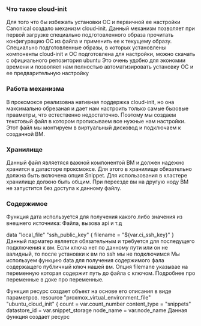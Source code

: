 ### Что такое cloud-init
Для того что бы избежать установки ОС и первичной ее настройки Canonical создало механизм cloud-init. Данный механизм позволяет при первой загрузке специально подготовленного образа прочитать конфигурацию ОС из файла и применить ее к текущему образу. Специально подготовленные образы, в которых установлены компоненты cloud-init и ОС подготовлена для настройки, можно скачать с официального репозитория ubuntu
Это очень удобно для экономии времени и позволяет нам полностью автоматизировать установку ОС и ее предварительную настройку

### Работа механизма
В проксмоксе реализовна нативная поддержка cloud-init, но она максимально обрезаная и дает нам настроить только самые бызовые прааметры, что естественно недостаточно.
Поэтому мы создаем текстовый файл в котором прописываем все нужные нам настройки. Этот файл мы монтируем в виртуальный дисковод и подключаем к созданной ВМ.

### Хранилище
Данный файл являетяся важной компонентой ВМ и должен надежно хранится в датасторе проксмоксе. Для этого в хранилище обязательно должна быть включена опция Snippet. Для использования в кластере хранилище должно быть общим. При переезде вм на другую ноду ВМ не запустится без доступа к данному файлу.

### Содержимое
Функция дата используется для получения какого либо значения из внешнего источника: Файла, вызова api и т.д

data "local_file" "ssh_public_key" {
  filename = "${var.ci_ssh_key}"
}
Данный парматер является обязательным и требуется для последущего подключения к вм. Если ключа нет по данному пути или он не валидный, то после установки к вм по ssh мы не подключимся
Мы используем функцию data для получения содержимого фала содержащего публичный ключ нашей вм. 
Опция filemane указывае на переменную которая содержит путь до файла с ключом. Подробнее про переменные в доке про переменные. 

Функция ресурс создает объект на основе его описания в виде параметров.
resource "proxmox_virtual_environment_file" "ubuntu_cloud_init" {
  count        = var.count_number
  content_type = "snippets"
  datastore_id = var.snippet_storage
  node_name    = var.node_name
Данная функция создает ресурс 